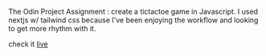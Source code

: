 The Odin Project Assignment : create a tictactoe game in Javascript. I used nextjs w/ tailwind css because I've been enjoying the workflow and looking to get more rhythm with it.

check it [live](https://tictactoe-js.vercel.app/)
